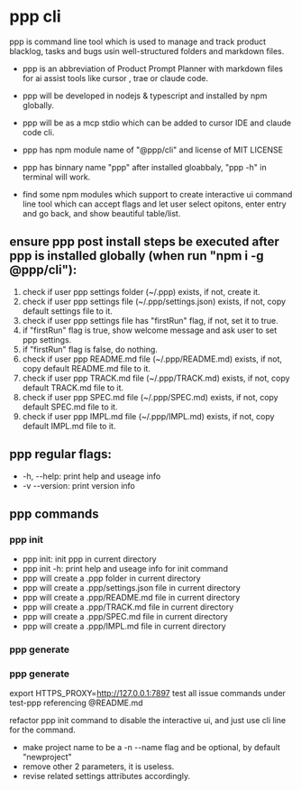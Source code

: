 # ppp cli

ppp is command line tool which is used to manage and track product blacklog, tasks and bugs usin well-structured folders and markdown files.

- ppp is an abbreviation of Product Prompt Planner with markdown files for ai assist tools like cursor , trae or claude code.
- ppp will be developed in nodejs & typescript and installed by npm globally.
- ppp will be as a mcp stdio which can be added to cursor IDE and claude code cli.
- ppp has npm module name of "@ppp/cli" and license of MIT LICENSE
- ppp has binnary name "ppp" after installed gloabbaly, "ppp -h" in terminal will work.

- find some npm modules which support to create interactive ui command line tool which can accept flags and let user select opitons, enter entry and go back, and show beautiful table/list.

## ensure ppp post install steps be executed after ppp is installed globally (when run "npm i -g @ppp/cli"):
1. check if user ppp settings folder (~/.ppp) exists, if not, create it.
2. check if user ppp settings file (~/.ppp/settings.json) exists, if not, copy default settings file to it.
3. check if user ppp settings file has "firstRun" flag, if not, set it to true.
4. if "firstRun" flag is true, show welcome message and ask user to set ppp settings.
5. if "firstRun" flag is false, do nothing.
6. check if user ppp README.md file (~/.ppp/README.md) exists, if not, copy default README.md file to it.
7. check if user ppp TRACK.md file (~/.ppp/TRACK.md) exists, if not, copy default TRACK.md file to it.
8. check if user ppp SPEC.md file (~/.ppp/SPEC.md) exists, if not, copy default SPEC.md file to it.
9. check if user ppp IMPL.md file (~/.ppp/IMPL.md) exists, if not, copy default IMPL.md file to it.



## ppp regular flags:
- -h, --help: print help and useage info
- -v --version: print version info

## ppp commands

### ppp init
- ppp init: init ppp in current directory
- ppp init -h: print help and useage info for init command
- ppp will create a .ppp folder in current directory
- ppp will create a .ppp/settings.json file in current directory
- ppp will create a .ppp/README.md file in current directory
- ppp will create a .ppp/TRACK.md file in current directory
- ppp will create a .ppp/SPEC.md file in current directory
- ppp will create a .ppp/IMPL.md file in current directory

### ppp generate

### ppp generate

export HTTPS_PROXY=http://127.0.0.1:7897
test all issue commands under test-ppp referencing @README.md

refactor ppp init command to disable the interactive ui, and just use cli line for the command.
  - make project name to be a -n --name flag and be optional, by default "newproject"
  - remove other 2 parameters, it is useless.
  - revise related settings attributes accordingly.

